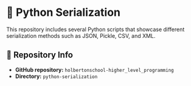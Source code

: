 # 🐍 Python Serialization

This repository includes several Python scripts that showcase different serialization methods such as JSON, Pickle, CSV, and XML.

## 📂 Repository Info

- **GitHub repository:** `holbertonschool-higher_level_programming`
- **Directory:** `python-serialization`
